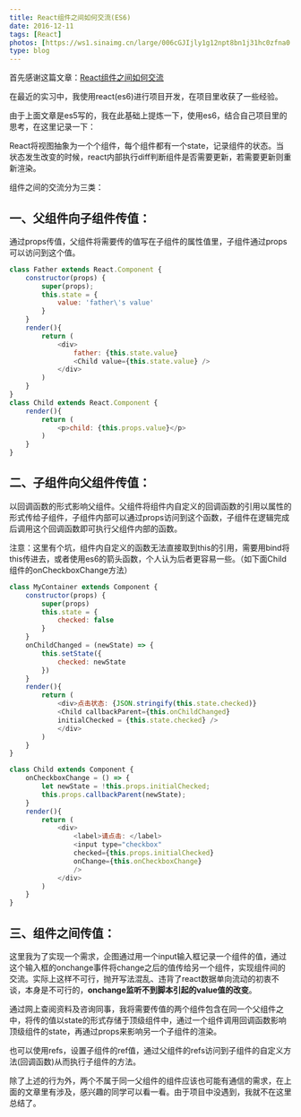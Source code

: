 ```yaml
---
title: React组件之间如何交流(ES6)
date: 2016-12-11
tags: [React]
photos: [https://ws1.sinaimg.cn/large/006cGJIjly1g12npt8bn1j31hc0zfna0.jpg]
type: blog
---
```


首先感谢这篇文章：[React组件之间如何交流](https://segmentfault.com/a/1190000004044592)

在最近的实习中，我使用react(es6)进行项目开发，在项目里收获了一些经验。

由于上面文章是es5写的，我在此基础上提炼一下，使用es6，结合自己项目里的思考，在这里记录一下：

React将视图抽象为一个个组件，每个组件都有一个state，记录组件的状态。当状态发生改变的时候，react内部执行diff判断组件是否需要更新，若需要更新则重新渲染。

组件之间的交流分为三类：

## 一、父组件向子组件传值：

通过props传值，父组件将需要传的值写在子组件的属性值里，子组件通过props可以访问到这个值。

``` javascript
class Father extends React.Component {
    constructor(props) {
        super(props);
        this.state = {
            value: 'father\'s value'
        }
    }
    render(){
        return (
            <div>
                father: {this.state.value}
                <Child value={this.state.value} />
            </div>
        )
    }
}
class Child extends React.Component {
    render(){
        return (
            <p>child: {this.props.value}</p>
        )
    }
}
```


## 二、子组件向父组件传值：

以回调函数的形式影响父组件。父组件将组件内自定义的回调函数的引用以属性的形式传给子组件，子组件内部可以通过props访问到这个函数，子组件在逻辑完成后调用这个回调函数即可执行父组件内部的函数。

注意：这里有个坑，组件内自定义的函数无法直接取到this的引用，需要用bind将this传进去，或者使用es6的箭头函数，个人认为后者更容易一些。（如下面Child组件的onCheckboxChange方法）

``` javascript
class MyContainer extends Component {
    constructor(props) {
        super(props)
        this.state = {
            checked: false
        }
    }
    onChildChanged = (newState) => {
        this.setState({
            checked: newState
        })
    }
    render(){
        return (
            <div>点击状态: {JSON.stringify(this.state.checked)}
            <Child callbackParent={this.onChildChanged}
            initialChecked = {this.state.checked} />
            </div>
        )
    }
}

class Child extends Component {
    onCheckboxChange = () => {
        let newState = !this.props.initialChecked;
        this.props.callbackParent(newState);
    }
    render(){
        return (
            <div>
                <label>请点击: </label>
                <input type="checkbox"
                checked={this.props.initialChecked}
                onChange={this.onCheckboxChange}
                />
            </div>
        )
    }
}
```

## 三、组件之间传值：

这里我为了实现一个需求，企图通过用一个input输入框记录一个组件的值，通过这个输入框的onchange事件将change之后的值传给另一个组件，实现组件间的交流。实际上这样不可行，抛开写法混乱、违背了react数据单向流动的初衷不谈，本身是不可行的，**onchange监听不到脚本引起的value值的改变**。

通过网上查阅资料及咨询同事，我将需要传值的两个组件包含在同一个父组件之中，将传的值以state的形式存储于顶级组件中，通过一个组件调用回调函数影响顶级组件的state，再通过props来影响另一个子组件的渲染。

也可以使用refs，设置子组件的ref值，通过父组件的refs访问到子组件的自定义方法(回调函数)从而执行子组件的方法。



除了上述的行为外，两个不属于同一父组件的组件应该也可能有通信的需求，在上面的文章里有涉及，感兴趣的同学可以看一看。由于项目中没遇到，我就不在这里总结了。
